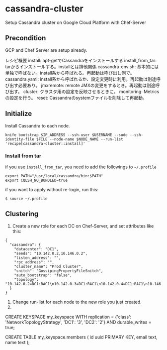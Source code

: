 # cassandra-cluster

Setup Cassandra cluster on Google Cloud Platform with Chef-Server

## Precondition
GCP and Chef Server are setup already.

レシピ概要
install: apt-getでCassandraをインストールする
install_from_tar: tarからインストールする。installとは排他関係
cassandra-env.sh: 基本的には単独で呼ばない。install系から呼ばれる。再起動は呼び出し側で。
cassandra.yaml: install系から呼ばれるか、設定変更時に利用。再起動は別途呼び出す必要あり。
jmxremote: remote JMXの変更をするとき。再起動は別途呼び出す。
cluster: クラスタ用の設定を反映させるときに。
monitoring: Metricsの設定を行う。
reset: Cassandraのsystemファイルを削除して再起動。


## Initialize
Install Cassandra to each node.
```
knife bootstrap $IP_ADDRESS --ssh-user $USERNAME --sudo --ssh-identity-file $FILE --node-name $NODE_NAME --run-list 'recipe[cassandra-cluster::install]'
```

### Install from tar
if you use `install_from_tar`, you need to add the followings to `~/.profile`
```
export PATH="/usr/local/cassandra/bin:$PATH"
export CQLSH_NO_BUNDLED=true
```

if you want to apply without re-login, run this:
```
$ source ~/.profile
```



## Clustering
1. Create a new role for each DC on Chef-Server, and set attributes like this:
```
{
  "cassandra": {
    "datacenter": "DC1",
    "seeds": "10.142.0.2,10.146.0.2",
    "listen_address": "",
    "rpc_address": "",
    "cluster_name": "Prod Cluster",
    "snitch": "GossipingPropertyFileSnitch",
    "auto_bootstrap": "false",
    "topology": "10.142.0.2=DC1:RAC1\n10.142.0.3=DC1:RAC1\n10.142.0.4=DC1:RAC1\n10.146.0.2=DC3:RAC1\n10.146.0.3=DC3:RAC1"
  }
}
```
1. Change run-list for each node to the new role you just created.
1.

CREATE KEYSPACE my_keyspace WITH replication = {'class': 'NetworkTopologyStrategy', 'DC1': '3', 'DC2': '2'}  AND durable_writes = true;

CREATE TABLE my_keyspace.members (
    id uuid PRIMARY KEY,
    email text,
    name text
);
